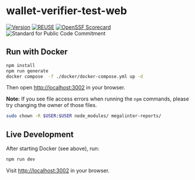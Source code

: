 # wallet-verifier-test-web

[![Version](https://img.shields.io/github/v/tag/diggsweden/open-source-project-template?style=for-the-badge&color=green&label=Version)](https://github.com/diggswedenn/open-source-project-template/tags])
[![REUSE](https://img.shields.io/badge/dynamic/json?url=https%3A%2F%2Fapi.reuse.software%2Fstatus%2Fgithub.com%2Fdiggsweden%2Fopen-source-project-template&query=status&style=for-the-badge&label=REUSE)](https://api.reuse.software/info/github.com/diggsweden/open-source-project-template)
[![OpenSSF Scorecard](https://api.scorecard.dev/projects/github.com/jahwag/wallet-verifier-test-web/badge?style=for-the-badge)](https://scorecard.dev/viewer/?uri=github.com/diggsweden/wallet-verifier-test-web)
![Standard for Public Code Commitment](https://img.shields.io/badge/Standard%20for%20Public%20Code%20Commitment-green?style=for-the-badge)

## Run with Docker

```bash
npm install
npm run generate
docker compose  -f ./docker/docker-compose.yml up -d
```

Then open [http://localhost:3002](http://localhost:3002) in your browser.

**Note:** If you see file access errors when running the `npm` commands,
please try changing the owner of those files.

```bash
sudo chown -R $USER:$USER node_modules/ megalinter-reports/
```

## Live Development

After starting Docker (see above), run:

```bash
npm run dev
```

Visit [http://localhost:3002](http://localhost:3002) in your browser.
